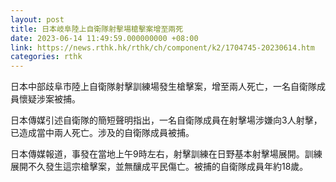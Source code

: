 ```yaml
---
layout: post
title: 日本岐阜陸上自衛隊射擊場槍擊案增至兩死
date: 2023-06-14 11:49:59.000000000 +08:00
link: https://news.rthk.hk/rthk/ch/component/k2/1704745-20230614.htm
categories: rthk
---
```


日本中部歧阜市陸上自衛隊射擊訓練場發生槍擊案，增至兩人死亡，一名自衛隊成員懷疑涉案被捕。

日本傳媒引述自衛隊的簡短聲明指出，一名自衛隊成員在射擊場涉嫌向3人射擊，已造成當中兩人死亡。涉及的自衛隊成員被捕。

日本傳媒報道，事發在當地上午9時左右，射擊訓練在日野基本射擊場展開。訓練展開不久發生這宗槍擊案，並無釀成平民傷亡。被捕的自衛隊成員年約18歲。
